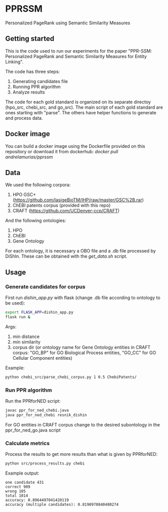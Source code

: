 # PPRSSM

Personalized PageRank using Semantic Similarity Measures


## Getting started

This is the code used to run our experiments for the paper "PPR-SSM: Personalized PageRank and Semantic Similarity Measures for Entity Linking".

The code has three steps:

1. Generating candidates file
2. Running PPR algorithm 
3. Analyze results

The code for each gold standard is organized on its separate directoy (hpo_src, chebi_src, and go_src).
The main script of each gold standard are ones starting with "parse".
The others have helper functions to generate and process data. 

## Docker image

You can build a docker image using the Dockerfile provided on this repository or download it from dockerhub:
*docker pull andrelamurias/pprssm*

## Data

We used the following corpora:

1. HPO GSC+ (https://github.com/lasigeBioTM/IHP/raw/master/GSC%2B.rar)
2. ChEBI patents corpus (provided with this repo)
3. CRAFT (https://github.com/UCDenver-ccp/CRAFT)

And the following ontologies:

1. HPO
2. ChEBI
3. Gene Ontology

For each ontology, it is necessary a OBO file and a .db file processed by DiShIn. These can be obtained with the *get_data.sh* script.

## Usage

### Generate candidates for corpus
First run *dishin_app.py* with flask (change .db file according to ontology to be used):
```bash
export FLASK_APP=dishin_app.py
flask run &
```
Args:

1. min distance
2. min similarity
3. corpus dir (or ontology name for Gene Ontology entities in CRAFT corpus: "GO_BP" for GO Biological Process entities, "GO_CC" for GO Cellular Component entities) 

Example:
```bash
python chebi_src/parse_chebi_corpus.py 1 0.5 ChebiPatents/
```

### Run PPR algorithm

Run the PPRforNED script:
```bash
javac ppr_for_ned_chebi.java
java ppr_for_ned_chebi resnik_dishin
```

For GO entities in CRAFT corpus change to the desired subontology in the ppr_for_ned_go.java script
 
### Calculate metrics

Process the results to get more results than what is given by PPRforNED:
```bash
python src/process_results.py chebi
```

Example output:
```
one candidate 431
correct 909
wrong 105
total 1014
accuracy: 0.8964497041420119
accuracy (multiple candidates): 0.8198970840480274
```